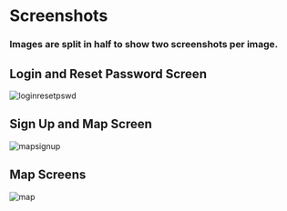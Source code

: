 # Screenshots
### Images are split in half to show two screenshots per image.
## Login and Reset Password Screen
![loginresetpswd](https://user-images.githubusercontent.com/88856115/138470522-e7fc28e4-46e4-4061-9d3c-c70140f32e6d.png)


## Sign Up and Map Screen
![mapsignup](https://user-images.githubusercontent.com/88856115/138470742-735a1790-9cd6-4aee-9909-6db32f8676af.png)

## Map Screens

![map](https://user-images.githubusercontent.com/88856115/138470896-7a648a8e-0f8d-4ef2-886c-d5bc6470f08b.png)
